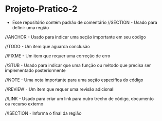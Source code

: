 # Projeto-Pratico-2

- Esse repositório contém padrão de comentário
  //SECTION - Usado para definir uma região

//ANCHOR - Usado para indicar uma seção importante em seu código

//TODO - Um item que aguarda conclusão

//FIXME - Um item que requer uma correção de erro

//STUB - Usado para indicar que uma função ou método que precisa ser implementado posteriormente

//NOTE - Uma nota importante para uma seção específica do código

//REVIEW - Um item que requer uma revisão adicional

//LINK - Usado para criar um link para outro trecho de código, documento ou recurso externo

//!SECTION - Informa o final da região
